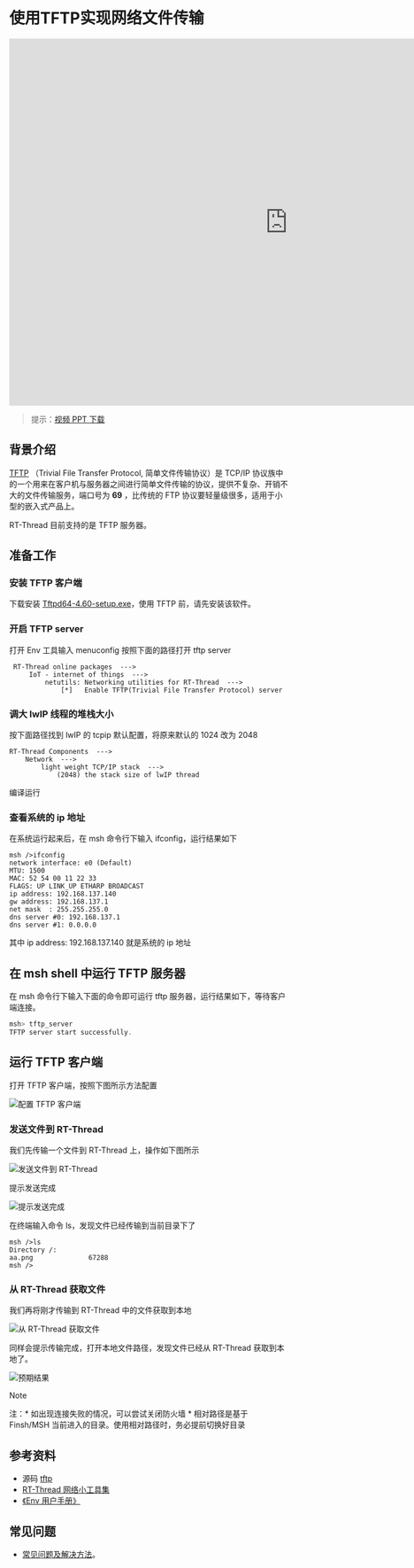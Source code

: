 # 使用TFTP实现网络文件传输

<iframe frameborder="0" width="1005px" height="663px" src="https://v.qq.com/txp/iframe/player.html?vid=s0765n7a18x" allowFullScreen="true"></iframe>

> 提示：<a href="../tftp.pdf" target="_blank">视频 PPT 下载</a>

## 背景介绍

[TFTP](https://baike.baidu.com/item/TFTP) （Trivial File Transfer Protocol, 简单文件传输协议）是 TCP/IP 协议族中的一个用来在客户机与服务器之间进行简单文件传输的协议，提供不复杂、开销不大的文件传输服务，端口号为 **69** ，比传统的 FTP 协议要轻量级很多，适用于小型的嵌入式产品上。

RT-Thread 目前支持的是 TFTP 服务器。

## 准备工作

### 安装 TFTP 客户端 ###

下载安装 [Tftpd64-4.60-setup.exe](https://github.com/RT-Thread-packages/netutils/blob/master/tools/Tftpd64-4.60-setup.exe)，使用 TFTP 前，请先安装该软件。

### 开启 TFTP server ###

打开 Env 工具输入 menuconfig 按照下面的路径打开 tftp server

```
 RT-Thread online packages  --->
     IoT - internet of things  --->
         netutils: Networking utilities for RT-Thread  --->
             [*]   Enable TFTP(Trivial File Transfer Protocol) server
```

### 调大 lwIP 线程的堆栈大小 ###

按下面路径找到 lwIP 的 tcpip 默认配置，将原来默认的 1024 改为 2048

```
RT-Thread Components  --->
    Network  --->
        light weight TCP/IP stack  --->
            (2048) the stack size of lwIP thread
```

编译运行

### 查看系统的 ip 地址

在系统运行起来后，在 msh 命令行下输入 ifconfig，运行结果如下

```
msh />ifconfig
network interface: e0 (Default)
MTU: 1500
MAC: 52 54 00 11 22 33
FLAGS: UP LINK_UP ETHARP BROADCAST
ip address: 192.168.137.140
gw address: 192.168.137.1
net mask  : 255.255.255.0
dns server #0: 192.168.137.1
dns server #1: 0.0.0.0
```

其中 ip address: 192.168.137.140 就是系统的 ip 地址

## 在 msh shell 中运行 TFTP 服务器

在 msh 命令行下输入下面的命令即可运行 tftp 服务器，运行结果如下，等待客户端连接。

```c
msh> tftp_server
TFTP server start successfully.
```

## 运行 TFTP 客户端 ##

打开 TFTP 客户端，按照下图所示方法配置

![配置 TFTP 客户端](figures/tftp1.png)

### 发送文件到 RT-Thread ###

我们先传输一个文件到 RT-Thread 上，操作如下图所示

![发送文件到 RT-Thread](figures/tftp2.png)

提示发送完成

![提示发送完成](figures/tftp3.png)

在终端输入命令 ls，发现文件已经传输到当前目录下了

```
msh />ls
Directory /:
aa.png              67288
msh />
```

### 从 RT-Thread 获取文件 ###

我们再将刚才传输到 RT-Thread 中的文件获取到本地

![从 RT-Thread 获取文件](figures/tftp4.png)

同样会提示传输完成，打开本地文件路径，发现文件已经从 RT-Thread 获取到本地了。

![预期结果](figures/tftp6.png)

> [!NOTE]
> 注：* 如出现连接失败的情况，可以尝试关闭防火墙
    * 相对路径是基于 Finsh/MSH 当前进入的目录。使用相对路径时，务必提前切换好目录

## 参考资料

* 源码 [tftp](https://github.com/RT-Thread-packages/netutils/tree/master/tftp)
* [RT-Thread 网络小工具集](https://github.com/RT-Thread-packages/netutils)
* [《Env 用户手册》](../../../programming-manual/env/env.md)

## 常见问题

* [常见问题及解决方法](../faq/faq.md)。
